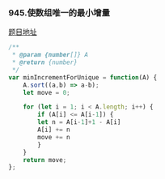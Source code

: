 ### 945.使数组唯一的最小增量

[题目地址](https://leetcode-cn.com/problems/minimum-increment-to-make-array-unique/)

```javascript
/**
 * @param {number[]} A
 * @return {number}
 */
var minIncrementForUnique = function(A) {
    A.sort((a,b) => a-b);
    let move = 0;

    for (let i = 1; i < A.length; i++) {
        if (A[i] <= A[i-1]) {
        let n = A[i-1]+1 - A[i]
        A[i] += n
        move += n
        }
    }
    return move;
};
```